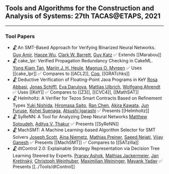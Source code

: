 ## Tools and Algorithms for the Construction and Analysis of Systems: 27th TACAS@ETAPS, 2021
---
### Tool Papers
-	[🔓](https://doi.org/10.1007/978-3-030-72013-1_11) An SMT-Based Approach for Verifying Binarized Neural Networks.
	[Guy Amir](https://dblp.org/pid/277/9596.html), [Haoze Wu](https://dblp.org/pid/195/8725-1.html), [Clark W. Barrett](https://dblp.org/pid/b/ClarkWBarrett.html), [Guy Katz](https://dblp.org/pid/23/10321.html)
	✅ Extends [[Marabou]]
-	[🔓](https://doi.org/10.1007/978-3-030-72013-1_12) cake\_lpr: Verified Propagation Redundancy Checking in CakeML.
	[Yong Kiam Tan](https://dblp.org/pid/156/7492.html), [Marijn J. H. Heule](https://dblp.org/pid/h/MarijnHeule.html), [Magnus O. Myreen](https://dblp.org/pid/92/2955.html)
	✅ Uses [[cake_lpr]]
	✅ Compares to [[ACL2]], [Coq](../Tools/Provers/Coq.md), [[GRATchks]]
-	[🔓](https://doi.org/10.1007/978-3-030-72013-1_13) Deductive Verification of Floating-Point Java Programs in KeY
	[Rosa Abbasi](https://dblp.org/pid/284/0754.html), [Jonas Schiffl](https://dblp.org/pid/210/8488.html), [Eva Darulova](https://dblp.org/pid/75/10322.html), [Mattias Ulbrich](https://dblp.org/pid/73/9580.html), [Wolfgang Ahrendt](https://dblp.org/pid/91/1275.html)
	✅ Uses [[KeY]]
	✅ Compares to [[Z3]], [[CVC4]], [[MathSAT]]
-	[🔓](https://doi.org/10.1007/978-3-030-72013-1_14) Helmholtz: A Verifier for Tezos Smart Contracts Based on Refinement Types
	[Yuki Nishida](https://dblp.org/pid/36/10522-1.html), [Hiromasa Saito](https://dblp.org/pid/288/1291.html), [Ran Chen](https://dblp.org/pid/95/6235.html), [Akira Kawata](https://dblp.org/pid/246/5108.html), [Jun Furuse](https://dblp.org/pid/95/2452.html), [Kohei Suenaga](https://dblp.org/pid/82/6723.html), [Atsushi Igarashi](https://dblp.org/pid/34/589.html)
	✅ Presents [[Helmholtz]]
-	[🔓](https://doi.org/10.1007/978-3-030-72013-1_15) SyReNN: A Tool for Analyzing Deep Neural Networks
	[Matthew Sotoudeh](https://dblp.org/pid/215/4310.html), [Aditya V. Thakur](https://dblp.org/pid/68/1945.html)
	✅ Presents [[SyReNN]]
-	[🔓](https://doi.org/10.1007/978-3-030-72013-1_16) MachSMT: A Machine Learning-based Algorithm Selector for SMT Solvers
	[Joseph Scott](https://dblp.org/pid/13/10056.html), [Aina Niemetz](https://dblp.org/pid/115/4373.html), [Mathias Preiner](https://dblp.org/pid/115/4371.html), [Saeed Nejati](https://dblp.org/pid/185/0665.html), [Vijay Ganesh](https://dblp.org/pid/g/VijayGanesh.html)
	✅ Presents [[MachSMT]]
	✅ Compares to [[SATzilla]]
-	[🔓](https://doi.org/10.1007/978-3-030-72013-1_17) dtControl 2.0: Explainable Strategy Representation via Decision Tree Learning Steered by Experts.
	[Pranav Ashok](https://dblp.org/pid/200/8227.html), [Mathias Jackermeier](https://dblp.org/pid/258/4958.html), [Jan Kretínský](https://dblp.org/pid/95/6511.html), [Christoph Weinhuber](https://dblp.org/pid/283/5774.html), [Maximilian Weininger](https://dblp.org/pid/194/2910.html), [Mayank Yadav](https://dblp.org/pid/190/8997.html)
	✅ Presents [[../Tools/dtControl]]
